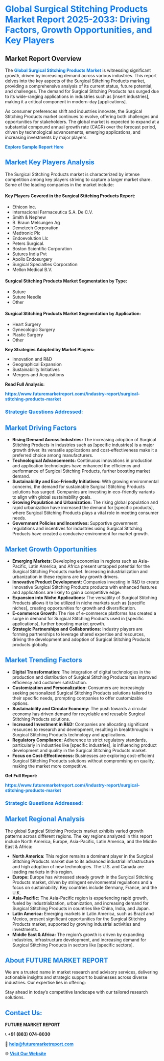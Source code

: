 <h1 style="color: #007BFF;">Global Surgical Stitching Products Market Report 2025-2033: Driving Factors, Growth Opportunities, and Key Players</h1>

<section id="overview">
<h2>Market Report Overview</h2>
<p>The <a href="https://www.futuremarketreport.com//industry-report/surgical-stitching-products-market" style="color: #007BFF; text-decoration: none;"><strong>Global Surgical Stitching Products Market</strong></a> is witnessing significant growth, driven by increasing demand across various industries. This report delves into the key aspects of the Surgical Stitching Products market, providing a comprehensive analysis of its current status, future potential, and challenges. The demand for Surgical Stitching Products has surged due to its wide-ranging applications in industries such as [insert industries], making it a critical component in modern-day [applications].</p>
<p>As consumer preferences shift and industries innovate, the Surgical Stitching Products market continues to evolve, offering both challenges and opportunities for stakeholders. The global market is expected to expand at a substantial compound annual growth rate (CAGR) over the forecast period, driven by technological advancements, emerging applications, and increasing investments by major players.</p>
</section>

<section id="overview">
<p><a href="https://www.futuremarketreport.com//request-sample/reportId=64780" style="color: #007BFF; text-decoration: none;"><strong>Explore Sample Report Here</strong></a></p>
</section>

<section id="key-players">
<h2 style="color: #007BFF;">Market Key Players Analysis</h2>
<p>The Surgical Stitching Products market is characterized by intense competition among key players striving to capture a larger market share. Some of the leading companies in the market include:</p>
<h4>Key Players Covered in the Surgical Stitching Products Report:</h4>
<ul><li>Ethicon Inc.</li><li>Internacional Farmaceutica S.A. De C.V.</li><li>Smith &amp; Nephew</li><li>B. Braun Melsungen Ag</li><li>Demetech Corporation</li><li>Medtronic Plc</li><li>Endoevolution Llc</li><li>Peters Surgical.</li><li>Boston Scientific Corporation</li><li>Sutures India Pvt</li><li>Apollo Endosurgery</li><li>Surgical Specialties Corporation</li><li>Mellon Medical B.V.</li></ul>
<h4>Surgical Stitching Products Market Segmentation by Type:</h4>
<ul><li>Suture</li><li>Suture Needle</li><li>Other</li></ul>

<h4>Surgical Stitching Products Market Segmentation by Application:</h4>
<ul><li>Heart Surgery</li><li>Gynecologic Surgery</li><li>Plastic Surgery</li><li>Other</li></ul>
<p><strong>Key Strategies Adopted by Market Players:</strong></p>
<ul>
<li>Innovation and R&D</li>
<li>Geographical Expansion</li>
<li>Sustainability Initiatives</li>
<li>Mergers and Acquisitions</li>
</ul>
</section>

<section>
<p><strong>Read Full Analysis: </strong></p><a href="https://www.futuremarketreport.com//industry-report/surgical-stitching-products-market" style="color: #007BFF; text-decoration: none;"><strong>https://www.futuremarketreport.com//industry-report/surgical-stitching-products-market</strong></a>
<h3 style="color: #007BFF;">Strategic Questions Addressed:</h3>
</section>

<section id="driving-factors">
<h2 style="color: #007BFF;">Market Driving Factors</h2>
<ul>
<li><strong>Rising Demand Across Industries:</strong> The increasing adoption of Surgical Stitching Products in industries such as [specific industries] is a major growth driver. Its versatile applications and cost-effectiveness make it a preferred choice among manufacturers.</li>
<li><strong>Technological Advancements:</strong> Continuous innovations in production and application technologies have enhanced the efficiency and performance of Surgical Stitching Products, further boosting market demand.</li>
<li><strong>Sustainability and Eco-Friendly Initiatives:</strong> With growing environmental concerns, the demand for sustainable Surgical Stitching Products solutions has surged. Companies are investing in eco-friendly variants to align with global sustainability goals.</li>
<li><strong>Growing Population and Urbanization:</strong> The rising global population and rapid urbanization have increased the demand for [specific products], where Surgical Stitching Products plays a vital role in meeting consumer needs.</li>
<li><strong>Government Policies and Incentives:</strong> Supportive government regulations and incentives for industries using Surgical Stitching Products have created a conducive environment for market growth.</li>
</ul>
</section>

<section id="growth-opportunities">
<h2 style="color: #007BFF;">Market Growth Opportunities</h2>
<ul>
<li><strong>Emerging Markets:</strong> Developing economies in regions such as Asia-Pacific, Latin America, and Africa present untapped potential for the Surgical Stitching Products market. Increasing industrialization and urbanization in these regions are key growth drivers.</li>
<li><strong>Innovative Product Development:</strong> Companies investing in R&D to create innovative Surgical Stitching Products products with enhanced features and applications are likely to gain a competitive edge.</li>
<li><strong>Expansion into Niche Applications:</strong> The versatility of Surgical Stitching Products allows it to be utilized in niche markets such as [specific niches], creating opportunities for growth and diversification.</li>
<li><strong>E-commerce Growth:</strong> The rise of e-commerce platforms has created a surge in demand for Surgical Stitching Products used in [specific applications], further boosting market growth.</li>
<li><strong>Strategic Partnerships and Collaborations:</strong> Industry players are forming partnerships to leverage shared expertise and resources, driving the development and adoption of Surgical Stitching Products products globally.</li>
</ul>
</section>

<section id="trending-factors">
<h2 style="color: #007BFF;">Market Trending Factors</h2>
<ul>
<li><strong>Digital Transformation:</strong> The integration of digital technologies in the production and distribution of Surgical Stitching Products has improved efficiency and customer satisfaction.</li>
<li><strong>Customization and Personalization:</strong> Consumers are increasingly seeking personalized Surgical Stitching Products solutions tailored to their specific needs, prompting companies to offer customizable options.</li>
<li><strong>Sustainability and Circular Economy:</strong> The push towards a circular economy has driven demand for recyclable and reusable Surgical Stitching Products solutions.</li>
<li><strong>Increased Investment in R&D:</strong> Companies are allocating significant resources to research and development, resulting in breakthroughs in Surgical Stitching Products technology and applications.</li>
<li><strong>Regulatory Compliance:</strong> Adherence to strict regulatory standards, particularly in industries like [specific industries], is influencing product development and quality in the Surgical Stitching Products market.</li>
<li><strong>Focus on Cost-Effectiveness:</strong> Businesses are exploring cost-efficient Surgical Stitching Products solutions without compromising on quality, making the market more competitive.</li>
</ul>
</section>

<section>
<p><strong>Get Full Report: </strong></p><a href="https://www.futuremarketreport.com//industry-report/surgical-stitching-products-market" style="color: #007BFF; text-decoration: none;"><strong>https://www.futuremarketreport.com//industry-report/surgical-stitching-products-market</strong></a>
<h3 style="color: #007BFF;">Strategic Questions Addressed:</h3>
</section>


<section id="regional-analysis">
<h2 style="color: #007BFF;">Market Regional Analysis</h2>
<p>The global Surgical Stitching Products market exhibits varied growth patterns across different regions. The key regions analyzed in this report include North America, Europe, Asia-Pacific, Latin America, and the Middle East & Africa:</p>
<ul>
<li><strong>North America:</strong> This region remains a dominant player in the Surgical Stitching Products market due to its advanced industrial infrastructure and high adoption of new technologies. The U.S. and Canada are leading markets in this region.</li>
<li><strong>Europe:</strong> Europe has witnessed steady growth in the Surgical Stitching Products market, driven by stringent environmental regulations and a focus on sustainability. Key countries include Germany, France, and the U.K.</li>
<li><strong>Asia-Pacific:</strong> The Asia-Pacific region is experiencing rapid growth, fueled by industrialization, urbanization, and increasing demand for Surgical Stitching Products in countries like China, India, and Japan.</li>
<li><strong>Latin America:</strong> Emerging markets in Latin America, such as Brazil and Mexico, present significant opportunities for the Surgical Stitching Products market, supported by growing industrial activities and investments.</li>
<li><strong>Middle East & Africa:</strong> The region’s growth is driven by expanding industries, infrastructure development, and increasing demand for Surgical Stitching Products in sectors like [specific sectors].</li>
</ul>
</section>

<footer>
<h2 style="color: #007BFF;">About FUTURE MARKET REPORT</h2>
<p>We are a trusted name in market research and advisory services, delivering actionable insights and strategic support to businesses across diverse industries. Our expertise lies in offering:</p>

<p>Stay ahead in today’s competitive landscape with our tailored research solutions.</p>

<h2 style="color: #007BFF;">Contact Us:</h2>
<p><strong>FUTURE MARKET REPORT</strong></p>
<p>📞 <strong>+91 (883) 074-8030</strong></p>
<p>📧 <strong><a href="mailto:help@futuremarketreport.com" style="color: #007BFF;">help@futuremarketreport.com</a></strong></p>
<p>🌐 <strong><a href="https://www.futuremarketreport.com/" style="color: #007BFF;">Visit Our Website</a></strong></p>
</footer>